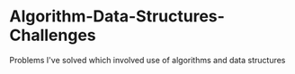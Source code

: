 Algorithm-Data-Structures-Challenges
====================================

Problems I've solved which involved use of algorithms and data structures
